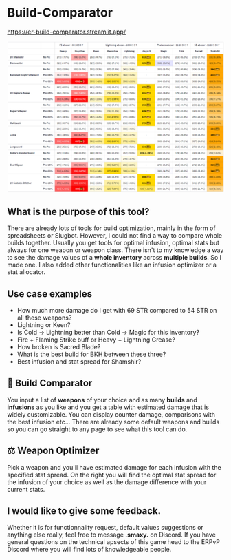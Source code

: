 # Build-Comparator

https://er-build-comparator.streamlit.app/

![Example Table](data/exampleTable.png)

## What is the purpose of this tool?

There are already lots of tools for build optimization, mainly in the form of spreadsheets or Slugbot. However, I could not find a way to compare whole builds together. Usually you get tools for optimal infusion, optimal stats but always for one weapon or weapon class. There isn't to my knowledge a way to see the damage values of a **whole inventory** across **multiple builds**. So I made one. I also added other functionalities like an infusion optimizer or a stat allocator.

## Use case examples

- How much more damage do I get with 69 STR compared to 54 STR on all these weapons?
- Lightning or Keen?
- Is Cold -> Lightning better than Cold -> Magic for this inventory?
- Fire + Flaming Strike buff or Heavy + Lightning Grease?
- How broken is Sacred Blade?
- What is the best build for BKH between these three?
- Best infusion and stat spread for Shamshir?
  
## **🔬 Build Comparator**

You input a list of **weapons** of your choice and as many **builds** and **infusions** as you like and you get a table with estimated damage that is widely customizable. You can display counter damage, comparisons with the best infusion etc... There are already some default weapons and builds so you can go straight to any page to see what this tool can do.

## **⚖️ Weapon Optimizer**

Pick a weapon and you'll have estimated damage for each infusion with the specified stat spread.
On the right you will find the optimal stat spread for the infusion of your choice as well as the damage difference with your current stats.

## I would like to give some feedback.

Whether it is for functionnality request, default values suggestions or anything else really, feel free to message  **.smaxy.** on Discord.
If you have general questions on the technical apsects of this game head to the ERPvP Discord where you will find lots of knowledgeable people.

